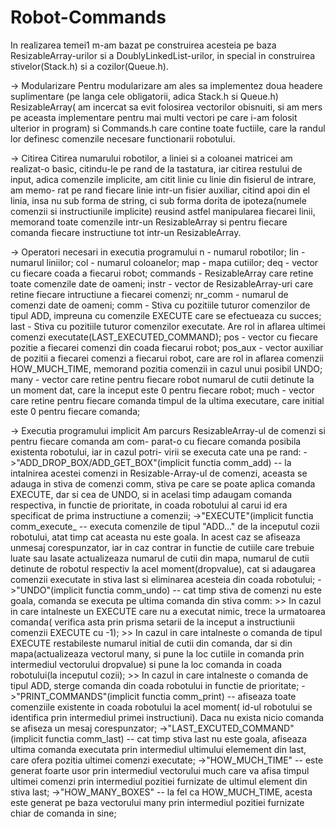 # Robot-Commands
In realizarea temei1 m-am bazat pe construirea acesteia pe baza
ResizableArray-urilor si a DoublyLinkedList-urilor, in special in construirea
stivelor(Stack.h) si a cozilor(Queue.h).

-> Modularizare
	Pentru modularizare am ales sa implementez doua headere suplimentare (pe
langa cele obligatorii, adica Stack.h si Queue.h) ResizableArray( am incercat
sa evit folosirea vectorilor obisnuiti, si am mers pe aceasta implementare
pentru mai multi vectori pe care i-am folosit ulterior in program) si 
Commands.h care contine toate fuctiile, care la randul lor definesc comenzile
necesare functionarii robotului.

-> Citirea
	Citirea numarului robotilor, a liniei si a coloanei matricei am realizat-o
basic, citindu-le pe rand de la tastatura, iar citirea restului de input, adica
comenzile implicite, am citit linie cu linie din fisierul de intrare, am memo-
rat pe rand fiecare linie intr-un fisier auxiliar, citind apoi din el linia,
insa nu sub forma de string, ci sub forma dorita de ipoteza(numele comenzii si
instructiunile implicite) reusind astfel manipularea fiecarei linii, memorand
toate comenzile intr-un ResizableArray si pentru fiecare comanda fiecare
instructiune tot intr-un ResizableArray.

-> Operatori necesari in executia programului
	n - numarul robotilor;
	lin - numarul liniilor;
	col - numarul coloanelor;
	map - mapa cutiilor;
	deq - vector cu fiecare coada a fiecarui robot;
	commands - ResizableArray care retine toate comenzile date de oameni;
	instr - vector de ResizableArray-uri care retine fiecare intructiune
		a fiecarei comenzi;
	nr_comm - numarul de comenzi date de oameni;
	comm - Stiva cu pozitiile tuturor comenzilor de tipul ADD, impreuna
		cu comenzile EXECUTE care se efectueaza cu succes;
	last - Stiva cu pozitiile tuturor comenzilor executate. Are rol in 
		aflarea ultimei comenzi executate(LAST_EXECUTED_COMMAND);
	pos - vector cu fiecare pozitie a fiecarei comenzi din coada fiecarui
		robot;
	pos_aux - vector auxiliar de pozitii a fiecarei comenzi a fiecarui
		robot, care are rol in aflarea comenzii HOW_MUCH_TIME, memorand
		pozitia comenzii in cazul unui posibil UNDO;
	many - vector care retine pentru fiecare robot numarul de cutii
		detinute la un moment dat, care la inceput este 0 pentru
		fiecare robot;
	much - vector care retine pentru fiecare comanda timpul de la
		ultima executare, care initial este 0 pentru fiecare comanda;
	

-> Executia programului implicit
	Am parcurs ResizableArray-ul de comenzi si pentru fiecare comanda am com-
parat-o cu fiecare comanda posibila existenta robotului, iar in cazul potri-
virii se executa cate una pe rand:
	->"ADD_DROP_BOX/ADD_GET_BOX"(implicit functia comm_add) -- la intalnirea
acestei comenzi in Resizable-Array-ul de comenzi, aceasta se adauga in stiva
de comenzi comm, stiva pe care se poate aplica comanda EXECUTE, dar si cea
de UNDO, si in acelasi timp adaugam comanda respectiva, in functie de
prioritate, in coada robotului al carui id era specificat de prima instructiune
a comenzii;
	->"EXECUTE"(implicit functia comm_execute_ -- executa comenzile de tipul
"ADD..." de la inceputul cozii robotului, atat timp cat aceasta nu este goala.
In acest caz se afiseaza unmesaj corespunzator, iar in caz contrar in functie
de cutiile care trebuie luate sau lasate actualizeaza numarul de cutii din
mapa, numarul de cutii detinute de robotul respectiv la acel moment(dropvalue),
cat si adaugarea comenzii executate in stiva last si eliminarea acesteia din
coada robotului;
	->"UNDO"(implicit functia comm_undo) -- cat timp stiva de comenzi nu este
goala, comanda se executa pe ultima comanda din stiva comm:
		>> In cazul in care intalneste un EXECUTE care nu a executat nimic,
trece la urmatoarea comanda( verifica asta prin prisma setarii de la inceput 
a instructiunii comenzii EXECUTE cu -1);
		>> In cazul in care intalneste o comanda de tipul EXECUTE restabileste
numarul initial de cutii din comanda, dar si din mapa(actualizeaza vectorul
many, si pune la loc cutiile in comanda prin intermediul vectorului dropvalue)
si pune la loc comanda in coada robotului(la inceputul cozii);
		>> In cazul in care intalneste o comanda de tipul ADD, sterge comanda
din coada robotului in functie de prioritate;
	->"PRINT_COMMANDS"(implicit functia comm_print) -- afiseaza toate
comenziile existente in coada robotului la acel moment( id-ul robotului se
identifica prin intermediul primei instructiuni). Daca nu exista nicio comanda
se afiseza un mesaj corespunzator;
	->"LAST_EXCUTED_COMMAND"(implicit functia comm_last) -- cat timp stiva last
nu este goala, afiseaza ultima comanda executata prin intermediul ultimului
elemement din last, care ofera pozitia ultimei comenzi executate;
	->"HOW_MUCH_TIME" -- este generat foarte usor prin intermediul vectorului
much care va afisa timpul ultimei comenzi prin intermediul pozitiei furnizate
de ultimul element din stiva last;
	->"HOW_MANY_BOXES" -- la fel ca HOW_MUCH_TIME, acesta este generat pe baza
vectorului many prin intermediul pozitiei furnizate chiar de comanda in sine;
